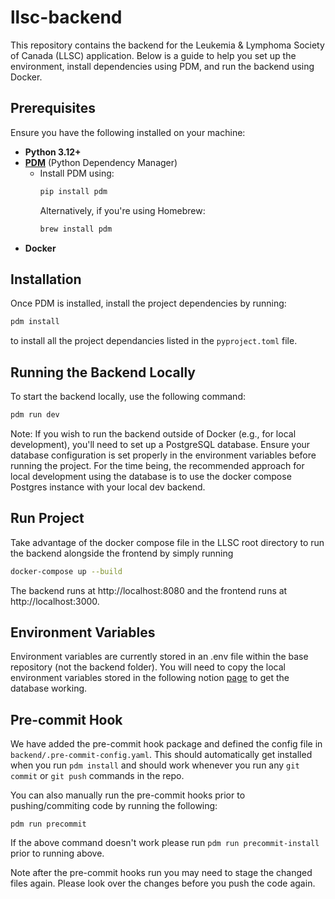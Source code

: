# llsc-backend
This repository contains the backend for the Leukemia & Lymphoma Society of Canada (LLSC) application. Below is a guide to help you set up the environment, install dependencies using PDM, and run the backend using Docker.

## Prerequisites

Ensure you have the following installed on your machine:

- **Python 3.12+**
- **[PDM](https://pdm.fming.dev/latest/#installation)** (Python Dependency Manager)
  - Install PDM using:
    ```bash
    pip install pdm
    ```
    Alternatively, if you're using Homebrew:
    ```bash
    brew install pdm
    ```
- **Docker**

## Installation

Once PDM is installed, install the project dependencies by running:

```bash
pdm install
```

to install all the project dependancies listed in the `pyproject.toml` file.

## Running the Backend Locally
To start the backend locally, use the following command:

```bash
pdm run dev
```

Note: If you wish to run the backend outside of Docker (e.g., for local development), you'll need to set up a PostgreSQL database. Ensure your database configuration is set properly in the environment variables before running the project. For the time being, the recommended approach for local development using the database is to use the docker compose Postgres instance with your local dev backend.

## Run Project

Take advantage of the docker compose file in the LLSC root directory to run the backend alongside the frontend by simply running

```bash
docker-compose up --build
```

<!--
## Setup Docker Image For Backend

Ensure Docker is installed on your machine. To build the Docker image, run:

```bash
docker build -t <image-name> .
```

Replace <image-name> with a name of your choice.

### Running the Docker Container

To run the image, execute the following command:

```bash
docker run -p 8080:8080 <image-name>

# Add Flags if needed
-d # Runs container in background
```

You can adjust the ports as needed. For example, 8080:8080 maps the container’s port 8080 to your local machine's port 8080. Once running, you should be able to access the backend locally via: -->

The backend runs at http://localhost:8080 and the frontend runs at http://localhost:3000.

## Environment Variables
Environment variables are currently stored in an .env file within the base repository (not the backend folder). You will need to copy the local environment variables stored in the following notion [page](https://www.notion.so/uwblueprintexecs/Environment-Variables-11910f3fb1dc80e4bc67d35c3d65d073?pvs=4) to get the database working.

## Pre-commit Hook

We have added the pre-commit hook package and defined the config file in `backend/.pre-commit-config.yaml`. This should automatically get installed when you run `pdm install` and should work whenever you run any `git commit` or `git push` commands in the repo.

You can also manually run the pre-commit hooks prior to pushing/commiting code by running the following:

```
pdm run precommit
```

If the above command doesn't work please run `pdm run precommit-install` prior to running above.

Note after the pre-commit hooks run you may need to stage the changed files again. Please look over the changes before you push the code again.
